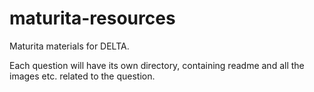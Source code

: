 # maturita-resources
Maturita materials for DELTA.

Each question will have its own directory, containing readme and all the images etc. related to the question.
